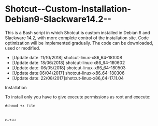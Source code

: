 # Shotcut--Custom-Installation-Debian9-Slackware14.2--
This is a Bash script in which Shotcut is custom installed in Debian 9 and Slackware 14.2, with more complete control of the installation site. Code optimization will be implemented gradually. The code can be downloaded, used or modified.


- [Update date: 11/10/2018] shotcut-linux-x86_64-181008
- [Update date: 18/06/2018] shotcut-linux-x86_64-180602
- [Update date: 06/05/2018] shotcut-linux-x86_64-180503
- [Update date:06/04/2017] shotcut-linux-x86_64-180306
- [Update date: 22/08/2017]shotcut-linux-x86_64-17.11.04

Installation

To install only you have to give execute permissions as root and execute:

<code>#chmod +x file<code>

<code>#./file<code>
